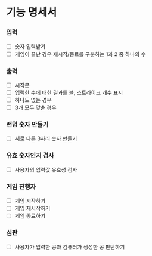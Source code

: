 # 기능 명세서

### 입력

-[ ] 숫자 입력받기
-[ ] 게임이 끝난 경우 재시작/종료를 구분하는 1과 2 중 하나의 수

### 출력

-[ ] 시작문
-[ ] 입력한 수에 대한 결과를 볼, 스트라이크 개수 표시
-[ ] 하나도 없는 경우
-[ ] 3개 모두 맞춘 경우

### 랜덤 숫자 만들기

-[ ] 서로 다른 3자리 숫자 만들기

### 유효 숫자인지 검사

-[ ] 사용자의 입력값 유효성 검사

### 게임 진행자

-[ ] 게임 시작하기
-[ ] 게임 재시작하기
-[ ] 게임 종료하기

### 심판

-[ ] 사용자가 입력한 공과 컴퓨터가 생성한 공 판단하기

